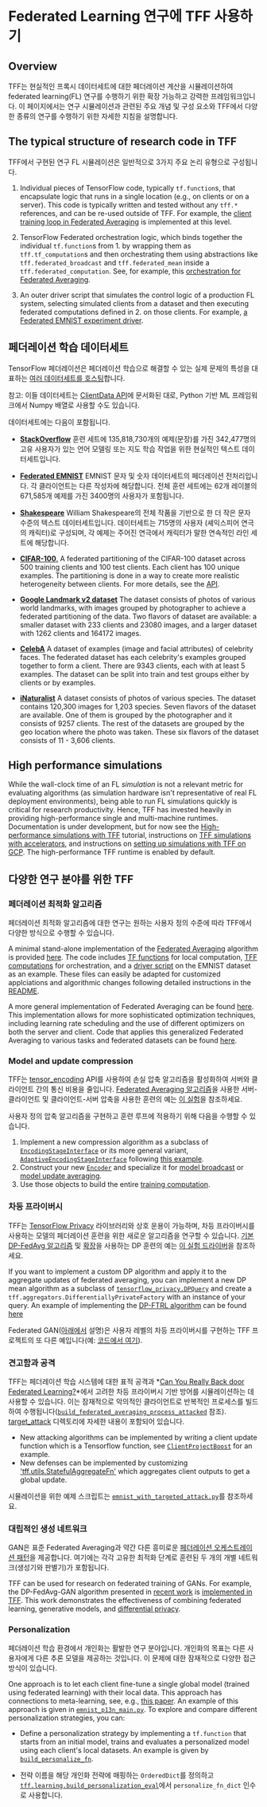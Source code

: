 # Federated Learning 연구에 TFF 사용하기

<!-- Note that some section headings are used as deep links into the document.
     If you update those section headings, please make sure you also update
     any links to the section. -->

## Overview

TFF는 현실적인 프록시 데이터세트에 대한 페더레이션 계산을 시뮬레이션하여 federated learning(FL) 연구를 수행하기 위한 확장 가능하고 강력한 프레임워크입니다. 이 페이지에서는 연구 시뮬레이션과 관련된 주요 개념 및 구성 요소와 TFF에서 다양한 종류의 연구를 수행하기 위한 자세한 지침을 설명합니다.

## The typical structure of research code in TFF

TFF에서 구현된 연구 FL 시뮬레이션은 일반적으로 3가지 주요 논리 유형으로 구성됩니다.

1. Individual pieces of TensorFlow code, typically `tf.function`s, that encapsulate logic that runs in a single location (e.g., on clients or on a server). This code is typically written and tested without any `tff.*` references, and can be re-used outside of TFF. For example, the [client training loop in Federated Averaging](https://github.com/tensorflow/federated/blob/main/tensorflow_federated/python/examples/simple_fedavg/simple_fedavg_tf.py#L184-L222) is implemented at this level.

2. TensorFlow Federated orchestration logic, which binds together the individual `tf.function`s from 1. by wrapping them as `tff.tf_computation`s and then orchestrating them using abstractions like `tff.federated_broadcast` and `tff.federated_mean` inside a `tff.federated_computation`. See, for example, this [orchestration for Federated Averaging](https://github.com/tensorflow/federated/blob/main/tensorflow_federated/python/examples/simple_fedavg/simple_fedavg_tff.py#L112-L140).

3. An outer driver script that simulates the control logic of a production FL system, selecting simulated clients from a dataset and then executing federated computations defined in 2. on those clients. For example, [a Federated EMNIST experiment driver](https://github.com/tensorflow/federated/blob/main/tensorflow_federated/python/examples/simple_fedavg/emnist_fedavg_main.py).

## 페더레이션 학습 데이터세트

TensorFlow 페더레이션은 페더레이션 학습으로 해결할 수 있는 실제 문제의 특성을 대표하는 [여러 데이터세트를 호스팅](https://www.tensorflow.org/federated/api_docs/python/tff/simulation/datasets)합니다.

참고: 이들 데이터세트는 [ClientData API](https://www.tensorflow.org/federated/api_docs/python/tff/simulation/ClientData)에 문서화된 대로, Python 기반 ML 프레임워크에서 Numpy 배열로 사용할 수도 있습니다.

데이터세트에는 다음이 포함됩니다.

- [**StackOverflow**](https://www.tensorflow.org/federated/api_docs/python/tff/simulation/datasets/stackoverflow/load_data) 훈련 세트에 135,818,730개의 예제(문장)를 가진 342,477명의 고유 사용자가 있는 언어 모델링 또는 지도 학습 작업을 위한 현실적인 텍스트 데이터세트입니다.

- [**Federated EMNIST**](https://www.tensorflow.org/federated/api_docs/python/tff/simulation/datasets/emnist/load_data) EMNIST 문자 및 숫자 데이터세트의 페더레이션 전처리입니다. 각 클라이언트는 다른 작성자에 해당합니다. 전체 훈련 세트에는 62개 레이블의 671,585개 예제를 가진 3400명의 사용자가 포함됩니다.

- [**Shakespeare**](https://www.tensorflow.org/federated/api_docs/python/tff/simulation/datasets/shakespeare/load_data) William Shakespeare의 전체 작품을 기반으로 한 더 작은 문자 수준의 텍스트 데이터세트입니다. 데이터세트는 715명의 사용자 (셰익스피어 연극의 캐릭터)로 구성되며, 각 예제는 주어진 연극에서 캐릭터가 말한 연속적인 라인 세트에 해당합니다.

- [**CIFAR-100**.](https://www.tensorflow.org/federated/api_docs/python/tff/simulation/datasets/cifar100/load_data) A federated partitioning of the CIFAR-100 dataset across 500 training clients and 100 test clients. Each client has 100 unique examples. The partitioning is done in a way to create more realistic heterogeneity between clients. For more details, see the [API](https://www.tensorflow.org/federated/api_docs/python/tff/simulation/datasets/cifar100/load_data).

- [**Google Landmark v2 dataset**](https://www.tensorflow.org/federated/api_docs/python/tff/simulation/datasets/gldv2/load_data) The dataset consists of photos of various world landmarks, with images grouped by photographer to achieve a federated partitioning of the data. Two flavors of dataset are available: a smaller dataset with 233 clients and 23080 images, and a larger dataset with 1262 clients and 164172 images.

- [**CelebA**](https://www.tensorflow.org/federated/api_docs/python/tff/simulation/datasets/celeba/load_data) A dataset of examples (image and facial attributes) of celebrity faces. The federated dataset has each celebrity's examples grouped together to form a client. There are 9343 clients, each with at least 5 examples. The dataset can be split into train and test groups either by clients or by examples.

- [**iNaturalist**](https://www.tensorflow.org/federated/api_docs/python/tff/simulation/datasets/inaturalist/load_data) A dataset consists of photos of various species. The dataset contains 120,300 images for 1,203 species. Seven flavors of the dataset are available. One of them is grouped by the photographer and it consists of 9257 clients. The rest of the datasets are grouped by the geo location where the photo was taken. These six flavors of the dataset consists of 11 - 3,606 clients.

## High performance simulations

While the wall-clock time of an FL *simulation* is not a relevant metric for evaluating algorithms (as simulation hardware isn't representative of real FL deployment environments), being able to run FL simulations quickly is critical for research productivity. Hence, TFF has invested heavily in providing high-performance single and multi-machine runtimes. Documentation is under development, but for now see the [High-performance simulations with TFF](https://www.tensorflow.org/federated/tutorials/simulations) tutorial, instructions on [TFF simulations with accelerators](https://www.tensorflow.org/federated/tutorials/simulations_with_accelerators), and instructions on [setting up simulations with TFF on GCP](https://www.tensorflow.org/federated/gcp_setup). The high-performance TFF runtime is enabled by default.

## 다양한 연구 분야를 위한 TFF

### 페더레이션 최적화 알고리즘

페더레이션 최적화 알고리즘에 대한 연구는 원하는 사용자 정의 수준에 따라 TFF에서 다양한 방식으로 수행할 수 있습니다.

A minimal stand-alone implementation of the [Federated Averaging](https://arxiv.org/abs/1602.05629) algorithm is provided [here](https://github.com/tensorflow/federated/blob/main/tensorflow_federated/python/examples/simple_fedavg). The code includes [TF functions](https://github.com/tensorflow/federated/blob/main/tensorflow_federated/python/examples/simple_fedavg/simple_fedavg_tf.py) for local computation, [TFF computations](https://github.com/tensorflow/federated/blob/main/tensorflow_federated/python/examples/simple_fedavg/simple_fedavg_tff.py) for orchestration, and a [driver script](https://github.com/tensorflow/federated/blob/main/tensorflow_federated/python/examples/simple_fedavg/emnist_fedavg_main.py) on the EMNIST dataset as an example. These files can easily be adapted for customized applciations and algorithmic changes following detailed instructions in the [README](https://github.com/tensorflow/federated/blob/main/tensorflow_federated/python/examples/simple_fedavg/README.md).

A more general implementation of Federated Averaging can be found [here](https://github.com/google-research/federated/blob/master/optimization/fed_avg_schedule.py). This implementation allows for more sophisticated optimization techniques, including learning rate scheduling and the use of different optimizers on both the server and client. Code that applies this generalized Federated Averaging to various tasks and federated datasets can be found [here](https://github.com/google-research/federated/blob/master/optimization).

### Model and update compression

TFF는 [tensor_encoding](https://github.com/tensorflow/model-optimization/tree/master/tensorflow_model_optimization/python/core/internal/tensor_encoding) API를 사용하여 손실 압축 알고리즘을 활성화하여 서버와 클라이언트 간의 통신 비용을 줄입니다. [Federated Averaging 알고리즘](https://arxiv.org/abs/1812.07210)을 사용한 서버-클라이언트 및 클라이언트-서버 압축을 사용한 훈련의 예는 [이 실험](https://github.com/tensorflow/federated/blob/master/tensorflow_federated/python/research/compression/run_experiment.py)을 참조하세요.

사용자 정의 압축 알고리즘을 구현하고 훈련 루프에 적용하기 위해 다음을 수행할 수 있습니다.

1. Implement a new compression algorithm as a subclass of [`EncodingStageInterface`](https://github.com/tensorflow/model-optimization/blob/master/tensorflow_model_optimization/python/core/internal/tensor_encoding/core/encoding_stage.py#L75) or its more general variant, [`AdaptiveEncodingStageInterface`](https://github.com/tensorflow/model-optimization/blob/master/tensorflow_model_optimization/python/core/internal/tensor_encoding/core/encoding_stage.py#L274) following [this example](https://github.com/google-research/federated/blob/master/compression/sparsity.py).
2. Construct your new [`Encoder`](https://github.com/tensorflow/model-optimization/blob/master/tensorflow_model_optimization/python/core/internal/tensor_encoding/core/core_encoder.py#L38) and specialize it for [model broadcast](https://github.com/google-research/federated/blob/master/compression/run_experiment.py#L118) or [model update averaging](https://github.com/google-research/federated/blob/master/compression/run_experiment.py#L144).
3. Use those objects to build the entire [training computation](https://github.com/google-research/federated/blob/master/compression/run_experiment.py#L247).

### 차등 프라이버시

TFF는 [TensorFlow Privacy](https://github.com/tensorflow/privacy) 라이브러리와 상호 운용이 가능하며, 차등 프라이버시를 사용하는 모델의 페더레이션 훈련을 위한 새로운 알고리즘을 연구할 수 있습니다. [기본 DP-FedAvg 알고리즘](https://arxiv.org/abs/1710.06963) 및 [확장](https://arxiv.org/abs/1812.06210)을 사용하는 DP 훈련의 예는 [이 실험 드라이버](https://github.com/tensorflow/federated/blob/master/tensorflow_federated/python/research/differential_privacy/stackoverflow/run_federated.py)을 참조하세요.

If you want to implement a custom DP algorithm and apply it to the aggregate updates of federated averaging, you can implement a new DP mean algorithm as a subclass of [`tensorflow_privacy.DPQuery`](https://github.com/tensorflow/privacy/blob/master/tensorflow_privacy/privacy/dp_query/dp_query.py#L54) and create a `tff.aggregators.DifferentiallyPrivateFactory` with an instance of your query. An example of implementing the [DP-FTRL algorithm](https://arxiv.org/abs/2103.00039) can be found [here](https://github.com/google-research/federated/blob/master/dp_ftrl/dp_fedavg.py)

Federated GAN([아래에서](#generative_adversarial_networks) 설명)은 사용자 레벨의 차등 프라이버시를 구현하는 TFF 프로젝트의 또 다른 예입니다(예: [코드에서 여기](https://github.com/tensorflow/federated/blob/master/tensorflow_federated/python/research/gans/tff_gans.py#L293)).

### 견고함과 공격

TFF는 페더레이션 학습 시스템에 대한 표적 공격과 *[Can You Really Back door Federated Learning?](https://arxiv.org/abs/1911.07963)*에서 고려한 차등 프라이버시 기반 방어를 시뮬레이션하는 데 사용할 수 있습니다. 이는 잠재적으로 악의적인 클라이언트로 반복적인 프로세스를 빌드하여 수행됩니다([`build_federated_averaging_process_attacked`](https://github.com/tensorflow/federated/blob/6477a3dba6e7d852191bfd733f651fad84b82eab/tensorflow_federated/python/research/targeted_attack/attacked_fedavg.py#L412) 참조). [target_attack](https://github.com/tensorflow/federated/tree/6477a3dba6e7d852191bfd733f651fad84b82eab/tensorflow_federated/python/research/targeted_attack) 디렉토리에 자세한 내용이 포함되어 있습니다.

- New attacking algorithms can be implemented by writing a client update function which is a Tensorflow function, see [`ClientProjectBoost`](https://github.com/tensorflow/federated/blob/6477a3dba6e7d852191bfd733f651fad84b82eab/federated_research/targeted_attack/attacked_fedavg.py#L460) for an example.
- New defenses can be implemented by customizing ['tff.utils.StatefulAggregateFn'](https://github.com/tensorflow/federated/blob/6477a3dba6e7d852191bfd733f651fad84b82eab/tensorflow_federated/python/core/utils/computation_utils.py#L103) which aggregates client outputs to get a global update.

시뮬레이션을 위한 예제 스크립트는 [`emnist_with_targeted_attack.py`](https://github.com/tensorflow/federated/blob/6477a3dba6e7d852191bfd733f651fad84b82eab/tensorflow_federated/python/research/targeted_attack/emnist_with_targeted_attack.py)를 참조하세요.

### 대립적인 생성 네트워크

GAN은 표준 Federated Averaging과 약간 다른 흥미로운 [페더레이션 오케스트레이션 패턴](https://github.com/tensorflow/federated/blob/master/tensorflow_federated/python/research/gans/tff_gans.py#L266-L316)을 제공합니다. 여기에는 각각 고유한 최적화 단계로 훈련된 두 개의 개별 네트워크(생성기와 판별기)가 포함됩니다.

TFF can be used for research on federated training of GANs. For example, the DP-FedAvg-GAN algorithm presented in [recent work](https://arxiv.org/abs/1911.06679) is [implemented in TFF](https://github.com/tensorflow/federated/tree/main/federated_research/gans). This work demonstrates the effectiveness of combining federated learning, generative models, and [differential privacy](#differential_privacy).

### Personalization

페더레이션 학습 환경에서 개인화는 활발한 연구 분야입니다. 개인화의 목표는 다른 사용자에게 다른 추론 모델을 제공하는 것입니다. 이 문제에 대한 잠재적으로 다양한 접근 방식이 있습니다.

One approach is to let each client fine-tune a single global model (trained using federated learning) with their local data. This approach has connections to meta-learning, see, e.g., [this paper](https://arxiv.org/abs/1909.12488). An example of this approach is given in [`emnist_p13n_main.py`](https://github.com/tensorflow/federated/blob/main/tensorflow_federated/python/examples/personalization/emnist_p13n_main.py). To explore and compare different personalization strategies, you can:

- Define a personalization strategy by implementing a `tf.function` that starts from an initial model, trains and evaluates a personalized model using each client's local datasets. An example is given by [`build_personalize_fn`](https://github.com/tensorflow/federated/blob/main/tensorflow_federated/python/examples/personalization/p13n_utils.py).

- 전략 이름을 해당 개인화 전략에 매핑하는 `OrderedDict`를 정의하고 [`tff.learning.build_personalization_eval`](https://www.tensorflow.org/federated/api_docs/python/tff/learning/build_personalization_eval)에서 `personalize_fn_dict` 인수로 사용합니다.
